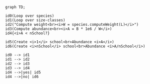
    graph TD;

    id0(Loop over species)
    id1(Loop over size-classes)
    id2("Compute weight<br><i>W = species.computeWeight(L)</i>")
    id3(Compute abundance<br><i>A = B * 1e6 / W</i>)
    id4{<i>A < nSchool?}

    id5(Create <i>1</i> school<br>Abundance <i>A</i>)
    id6(Create <i>nSchool</i> school<br>Abundance <i>A/nSchool</i>)

    id0 --> id1
    id1 --> id2
    id2 --> id3
    id3 --> id4
    id4 -->|yes| id5
    id4 -->|no| id6
